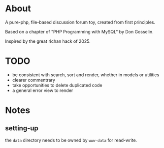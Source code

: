 # About

A pure-php, file-based discussion forum toy, created from first principles.

Based on a chapter of "PHP Programming with MySQL" by Don Gosselin.

Inspired by the great 4chan hack of 2025.

# TODO

- be consistent with search, sort and render, whether in models or utilities
- clearer commentrary
- take opportunities to delete duplicated code
- a general error view to render

# Notes

## setting-up

the `data` directory needs to be owned by `www-data` for read-write.
